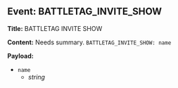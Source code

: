 ## Event: BATTLETAG_INVITE_SHOW

**Title:** BATTLETAG INVITE SHOW

**Content:**
Needs summary.
`BATTLETAG_INVITE_SHOW: name`

**Payload:**
- `name`
  - *string*